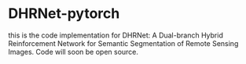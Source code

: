 # DHRNet-pytorch
this is the code implementation for DHRNet: A Dual-branch Hybrid Reinforcement Network for Semantic Segmentation of Remote Sensing Images.
Code will soon be open source.
